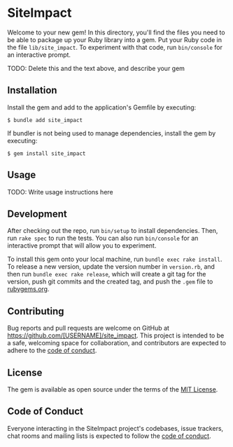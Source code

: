 # SiteImpact

Welcome to your new gem! In this directory, you'll find the files you need to be able to package up your Ruby library into a gem. Put your Ruby code in the file `lib/site_impact`. To experiment with that code, run `bin/console` for an interactive prompt.

TODO: Delete this and the text above, and describe your gem

## Installation

Install the gem and add to the application's Gemfile by executing:

    $ bundle add site_impact

If bundler is not being used to manage dependencies, install the gem by executing:

    $ gem install site_impact

## Usage

TODO: Write usage instructions here

## Development

After checking out the repo, run `bin/setup` to install dependencies. Then, run `rake spec` to run the tests. You can also run `bin/console` for an interactive prompt that will allow you to experiment.

To install this gem onto your local machine, run `bundle exec rake install`. To release a new version, update the version number in `version.rb`, and then run `bundle exec rake release`, which will create a git tag for the version, push git commits and the created tag, and push the `.gem` file to [rubygems.org](https://rubygems.org).

## Contributing

Bug reports and pull requests are welcome on GitHub at https://github.com/[USERNAME]/site_impact. This project is intended to be a safe, welcoming space for collaboration, and contributors are expected to adhere to the [code of conduct](https://github.com/[USERNAME]/site_impact/blob/master/CODE_OF_CONDUCT.md).

## License

The gem is available as open source under the terms of the [MIT License](https://opensource.org/licenses/MIT).

## Code of Conduct

Everyone interacting in the SiteImpact project's codebases, issue trackers, chat rooms and mailing lists is expected to follow the [code of conduct](https://github.com/[USERNAME]/site_impact/blob/master/CODE_OF_CONDUCT.md).
